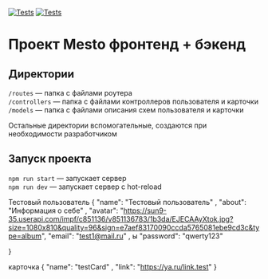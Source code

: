 [![Tests](../../actions/workflows/tests-13-sprint.yml/badge.svg)](../../actions/workflows/tests-13-sprint.yml) [![Tests](../../actions/workflows/tests-14-sprint.yml/badge.svg)](../../actions/workflows/tests-14-sprint.yml)
# Проект Mesto фронтенд + бэкенд


## Директории

`/routes` — папка с файлами роутера  
`/controllers` — папка с файлами контроллеров пользователя и карточки   
`/models` — папка с файлами описания схем пользователя и карточки  
  
Остальные директории вспомогательные, создаются при необходимости разработчиком

## Запуск проекта

`npm run start` — запускает сервер   
`npm run dev` — запускает сервер с hot-reload


Тестовый пользователь 
{
    "name": "Тестовый пользователь" , 
    "about": "Информация о себе" , 
    "avatar": "https://sun9-35.userapi.com/impf/c851136/v851136783/1b3da/EJECAAyXtok.jpg?size=1080x810&quality=96&sign=e7aef83170090ccda5765081ebe9cd3c&type=album",
    "email": "test1@mail.ru" , ы
    "password": "qwerty123"

}

карточка
{
    "name": "testCard" , 
    "link": "https://ya.ru/link.test"
}
